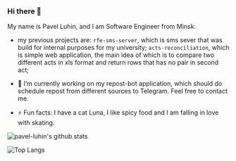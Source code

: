 ### Hi there 👋

My name is Pavel Luhin, and I am Software Engineer from Minsk.

- my previous projects are:
`rfe-sms-server`, which is sms sever that was build for internal purposes for my university;
`acts-reconciliation`, which is simple web application, the main idea of which is to compare two different acts in xls format and return rows that has no pair in second act;
- 🔭 I’m currently working on my repost-bot application, which should do schedule repost from different sources to Telegram.
Feel free to contact me.

- ⚡ Fun facts: I have a cat Luna, I like spicy food and I am falling in love with skating.



![pavel-luhin's github stats](https://github-readme-stats.vercel.app/api?username=pavel-luhin&show_icons=true&count_private=true)

![Top Langs](https://github-readme-stats.vercel.app/api/top-langs/?username=pavel-luhin&layout=compact)
